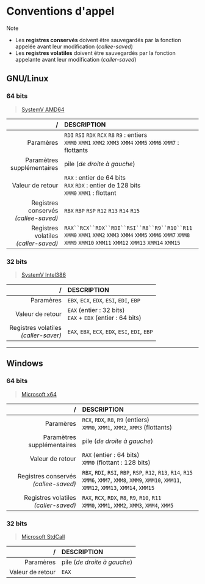 # Conventions d'appel

> [!NOTE]
> + Les **registres conservés** doivent être sauvegardés par la fonction appelée avant leur modification (_callee-saved_)
> + Les **registres volatiles** doivent être sauvegardés par la fonction appelante avant leur modification (_caller-saved_)

## GNU/Linux

### 64 bits

> [SystemV AMD64](https://www.uclibc.org/docs/psABI-x86_64.pdf)

|/|DESCRIPTION|
|--:|:--|
|Paramères|`RDI` `RSI` `RDX` `RCX` `R8` `R9` : entiers<br>`XMM0` `XMM1` `XMM2` `XMM3` `XMM4` `XMM5` `XMM6` `XMM7` : flottants|
|Paramètres supplémentaires|pile (_de droite à gauche_)|
|Valeur de retour|`RAX` : entier de 64 bits<br>`RAX` `RDX` : entier de 128 bits<br>`XMM0` `XMM1` : flottant|
|Registres conservés<br>_(callee-saved)_|`RBX` `RBP` `RSP` `R12` `R13` `R14` `R15`|
|Registres volatiles<br>_(caller-saved)_|`RAX``RCX``RDX``RDI``RSI``R8``R9``R10``R11`<br>`XMM0` `XMM1` `XMM2` `XMM3` `XMM4` `XMM5` `XMM6` `XMM7` `XMM8` `XMM9` `XMM10` `XMM11` `XMM12` `XMM13` `XMM14` `XMM15`|

### 32 bits

> [SystemV Intel386](https://www.sco.com/developers/devspecs/abi386-4.pdf)

|/|DESCRIPTION|
|--:|:--|
|Paramères|`EBX`, `ECX`, `EDX`, `ESI`, `EDI`, `EBP`|
|Valeur de retour|`EAX` (entier : 32 bits)<br>`EAX` + `EDX` (entier : 64 bits)|
|Registres volatiles<br>_(caller-saver)_|`EAX`, `EBX`, `ECX`, `EDX`, `ESI`, `EDI`, `EBP`|

---

## Windows

### 64 bits

> [Microsoft x64](https://learn.microsoft.com/en-us/cpp/build/x64-calling-convention)

|/|DESCRIPTION|
|--:|:--|
|Paramères|`RCX`, `RDX`, `R8`, `R9` (entiers)<br>`XMM0`, `XMM1`, `XMM2`, `XMM3` (flottants)|
|Paramètres supplémentaires|pile (_de droite à gauche_)|
|Valeur de retour|`RAX` (entier : 64 bits)<br>`XMM0` (flottant : 128 bits)|
|Registres conservés<br>_(callee-saved)_|`RBX`, `RDI`, `RSI`, `RBP`, `RSP`, `R12`, `R13`, `R14`, `R15`<br>`XMM6`, `XMM7`, `XMM8`, `XMM9`, `XMM10`, `XMM11`, `XMM12`, `XMM13`, `XMM14`, `XMM15`|
|Registres volatiles<br>_(caller-saved)_|`RAX`, `RCX`, `RDX`, `R8`, `R9`, `R10`, `R11`<br>`XMM0`, `XMM1`, `XMM2`, `XMM3`, `XMM4`, `XMM5`|

### 32 bits

> [Microsoft StdCall](https://learn.microsoft.com/en-us/cpp/cpp/stdcall)

|/|DESCRIPTION|
|--:|:--|
|Paramères|pile (_de droite à gauche_)|
|Valeur de retour|`EAX`|
